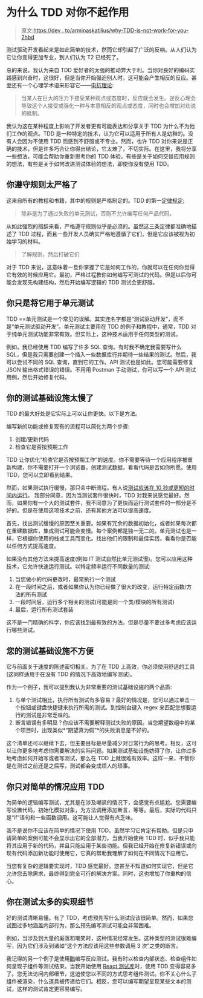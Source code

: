# 为什么 TDD 对你不起作用

> 原文:[https://dev . to/arminaskatilius/why-TDD-is-not-work-for-you-2hbd](https://dev.to/arminaskatilius/why-tdd-is-not-working-for-you-2hbd)

测试驱动开发看起来是如此简单的技术，然而它却引起了广泛的反响。从人们认为它让你变得更加专业，到人们认为 T2 已经死了。

总的来说，我认为来自 TDD 爱好者的太强的推动弊大于利。当你对良好的编码实践感到兴奋时，这很好，但是当你开始强迫别人时，这可能会产生相反的反应。甚至还有一个心理学术语来形容它——[电抗理论](https://en.wikipedia.org/wiki/Reactance_(psychology)):

> 当某人在巨大的压力下接受某种观点或态度时，反应就会发生。逆反心理会导致这个人接受或强化一种与本意相反的观点或态度，同时也会增加对劝说的抵制。

我认为这在某种程度上影响了开发者更有可能表达和分享关于 TDD 为什么不为他们工作的观点。TDD 是一种特定的技术，认为它可以适用于所有人是幼稚的。没有人会因为不使用 TDD 而感到不舒服或不专业。然而，也许 TDD 对你来说是正确的技术，但是许多巧合让你得出结论，它太难了，不切实际。在这里，我将分享一些想法，可能会帮助你重新思考你的 TDD 体验。有些是关于如何交替应用规则的想法，有些是关于如何改进测试体验的想法，即使你没有使用 TDD。

## 你遵守规则太严格了

这来自所有的教程和书籍，其中的规则是严格制定的。TDD 的第一[定律规定:](http://butunclebob.com/ArticleS.UncleBob.TheThreeRulesOfTdd)

> 除非是为了通过失败的单元测试，否则不允许编写任何产品代码。

从如此强烈的措辞来看，严格遵守规则似乎是必须的。虽然这三条定律都准确地描述了 TDD 过程，而且一些开发人员确实严格地遵循了它们，但是它应该被视为初始学习的材料。

> 了解规则，然后打破它们

对于 TDD 来说，这意味着一旦你掌握了它是如何工作的，你就可以在任何你觉得它有效的时候应用它。最初，严格过程教你如何编写可测试的代码。但是以后你可能会发现先构建结构，然后开始编写逻辑的 TDD 测试会更舒服。

## 你只是将它用于单元测试

TDD ==单元测试是一个常见的误解。其实连名字都是“测试驱动开发”，而不是“单元测试驱动开发”。单元测试主要用在 TDD 的例子和教程中，通常，TDD 对于纯单元测试功能非常有效。但实际上，这种技术适用于任何类型的测试。

例如，我已经使用 TDD 编写了许多 SQL 查询。有时我不确定我需要写什么 SQL，但是我只需要创建一个插入一些数据库行并期待一些结果的测试。然后，我可以尝试不同的 SQL 查询，直到它的工作。API 测试也是如此。您可能需要修复 JSON 输出格式错误的错误。不用用 Postman 手动测试，你可以写一个 API 测试用例，然后开始修复代码。

## 你的测试基础设施太慢了

TDD 的最大好处是它实际上可以让你更快。以下是方法。

编写新的功能或修复现有的流程可以简化为两个步骤:

1.  创建/更新代码
2.  检查它是否按预期工作

TDD 让你优化“检查它是否按预期工作”的速度。你不需要等待一个应用程序被重新构建，你不需要打开一个浏览器，创建测试数据，看看代码是否如你所愿。使用 TDD，您可以立即看到结果。

然而，如果测试执行缓慢，那只会中断流程。有人说[测试应该在 10 秒或更短的时间内运行](https://blog.ploeh.dk/2012/05/24/TDDtestsuitesshouldrunin10secondsorless/)。
我部分同意，因为当测试套件很快时，TDD 对我来说感觉最好。然而，如果你有一个大的测试套件，我不同意为了更快而运行测试套件的一部分是不好的。但是在使用这项技术之前，还有其他方法可以提高速度。

首先，找出测试缓慢的原因至关重要。如果有冗余的数据初始化，或者如果每次都在重建数据库，集成测试可能会变慢。每个案例都是独一无二的。单元测试也是一样，它根据你使用的栈或工具而变化。找出他们的限制和最佳实践，看看你是否能以任何方式提高速度。

如果没有其他方法来提高速度(例如 IT 测试自然比单元测试慢)。您可以应用这种技术，它允许快速运行测试。以特定频率运行不同数量的测试:

1.  当您做小的代码更改时，最常执行一个测试
2.  在一段时间之后，或者如果你认为你已经做了很大的改变，运行特定函数/方法的所有测试
3.  一段时间后，运行多个相关的测试(可能是同一个类/模块的所有测试)
4.  最后，运行所有测试套装

这不是一门精确的科学，你应该找到最有效的方法。但是尽量不要过多考虑应该运行哪些测试。

## [](#your-testing-infrastructure-is-inconvenient)您的测试基础设施不方便

它与前面关于速度的陈述密切相关。为了在 TDD 上高效，你必须使用舒适的工具(这同样适用于在没有 TDD 的情况下高效地编写测试)。

作为一个例子，我可以提到我认为非常重要的测试基础设施的两个品质:

1.  与单个测试相比，执行所有测试有多容易？最好的情况是，您可以通过单击一个按钮或键盘快捷键来执行所需的测试。到控制台键入 regex 来匹配您想要运行的测试是非常乏味的。
2.  断言错误有多明显？你应该不需要解释测试失败的原因。当您期望数组中的某个项目时，出现类似*“期望真为假”*的失败消息是不好的。

这个清单还可以继续下去，但主要目标是尽量减少对日常行为的思考。相反，这可以让你更多地考虑你需要解决的实际问题。如果测试基础设施妨碍了你，让你过多地考虑如何开始写或者写测试，那么在 TDD 上就很难有效率。这样一来，不管你是在测试之前还是之后写，测试都会变成烦人的琐事。

## [](#you-apply-tdd-for-simple-cases-only)你只对简单的情况应用 TDD

为简单的逻辑编写测试，尤其是在涉及嘲讽的情况下，会感觉有点尴尬。您需要编写设置代码，初始化模拟对象，为方法调用添加断言，等等。最后，实际的代码只是“if”语句和一些函数调用。这可能让人觉得有点乏味。

我不是说你不应该在简单的情况下使用 TDD。虽然学习它肯定有帮助。但是只申请简单的案例可能不会显示出它的全部潜力。当我开始使用 TDD 时，似乎我只能将其应用于新的代码，并且只能应用于某些功能。但我已经开始在修复新错误或向现有代码添加新功能时使用它，它真的帮助我理解了如何在不同情况下应用它。

当您有复杂的逻辑要实现时，TDD 感觉最好。您甚至不知道如何实现它，但是它允许您去除需求，最终得到完全可行的解决方案。同时，这也增加了你重构的信心。

## [](#you-are-testing-too-much-implementation-details)你在测试太多的实现细节

好的测试清晰易懂。有了 TDD，考虑预先写什么测试应该很简单。然而，如果您试图过多地涵盖内部行为，那么预先编写测试可能会非常困难。

例如，当涉及到大量的奚落和嘲笑时，这种情况经常发生。这种类型的测试很难编写，因为它们涉及到诸如“这个方法应该用这些参数调用 3 次”之类的断言。

我记得的另一个例子是使用[酶](https://airbnb.io/enzyme/)编写反应测试。我有时以检查内部状态、检查组件如何呈现子组件等测试结束。当我开始使用 [React 测试库](https://github.com/kentcdodds/react-testing-library)时，使用 TDD 变得容易多了。您无法访问内部细节，这迫使您以不同的方式思考组件测试。你不关心什么子组件被渲染，什么道具被传递给它们。相反，您可以编写期望呈现某些文本的测试，这样的测试肯定更容易编写。